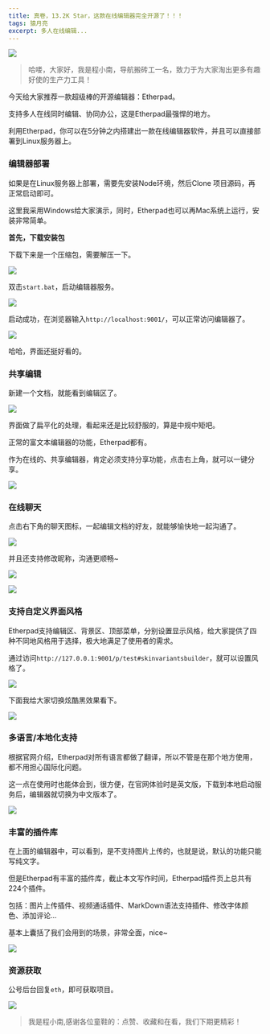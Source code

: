 ```yaml
---
title: 真卷，13.2K Star，这款在线编辑器完全开源了！！！
tags: 猿月亮
excerpt: 多人在线编辑...
---
```

![](https://navtool.gitee.io/blog/assets/imgs/20220829/image-20220829174023946.png)

>  哈喽，大家好，我是程小南，导航搬砖工一名，致力于为大家淘出更多有趣好使的生产力工具！

今天给大家推荐一款超级棒的开源编辑器：Etherpad。

支持多人在线同时编辑、协同办公，这是Etherpad最强悍的地方。

利用Etherpad，你可以在5分钟之内搭建出一款在线编辑器软件，并且可以直接部署到Linux服务器上。

### 编辑器部署

如果是在Linux服务器上部署，需要先安装Node环境，然后Clone 项目源码，再正常启动即可。

这里我采用Windows给大家演示，同时，Etherpad也可以再Mac系统上运行，安装非常简单。

**首先，下载安装包**

下载下来是一个压缩包，需要解压一下。

![](https://navtool.gitee.io/blog/assets/imgs/20220829/image-20220829163558218.png)

双击`start.bat`，启动编辑器服务。

![](https://navtool.gitee.io/blog/assets/imgs/20220829/image-20220829163653706.png)

启动成功，在浏览器输入`http://localhost:9001/`，可以正常访问编辑器了。

![](https://navtool.gitee.io/blog/assets/imgs/20220829/image-20220829163855320.png)

哈哈，界面还挺好看的。

### 共享编辑

新建一个文档，就能看到编辑区了。

![](https://navtool.gitee.io/blog/assets/imgs/20220829/image-20220829165041440.png)

界面做了扁平化的处理，看起来还是比较舒服的，算是中规中矩吧。

正常的富文本编辑器的功能，Etherpad都有。

作为在线的、共享编辑器，肯定必须支持分享功能，点击右上角，就可以一键分享。

![](https://navtool.gitee.io/blog/assets/imgs/20220829/image-20220829165323433.png)

### 在线聊天

点击右下角的聊天图标，一起编辑文档的好友，就能够愉快地一起沟通了。

![](https://navtool.gitee.io/blog/assets/imgs/20220829/image-20220829165706841.png)

并且还支持修改昵称，沟通更顺畅~

![](https://navtool.gitee.io/blog/assets/imgs/20220829/image-20220829170002335.png)

![](https://navtool.gitee.io/blog/assets/imgs/20220829/image-20220829170046022.png)

### 支持自定义界面风格

Etherpad支持编辑区、背景区、顶部菜单，分别设置显示风格，给大家提供了四种不同地风格用于选择，极大地满足了使用者的需求。

通过访问`http://127.0.0.1:9001/p/test#skinvariantsbuilder`，就可以设置风格了。

![](https://navtool.gitee.io/blog/assets/imgs/20220829/image-20220829170517260.png)

下面我给大家切换炫酷黑效果看下。

![](https://navtool.gitee.io/blog/assets/imgs/20220829/image-20220829170606720.png)

### 多语言/本地化支持

根据官网介绍，Etherpad对所有语言都做了翻译，所以不管是在那个地方使用，都不用担心国际化问题。

这一点在使用时也能体会到，很方便，在官网体验时是英文版，下载到本地启动服务后，编辑器就切换为中文版本了。

![](https://navtool.gitee.io/blog/assets/imgs/20220829/image-20220829171101779.png)

### 丰富的插件库

在上面的编辑器中，可以看到，是不支持图片上传的，也就是说，默认的功能只能写纯文字。

但是Etherpad有丰富的插件库，截止本文写作时间，Etherpad插件页上总共有224个插件。

包括：图片上传插件、视频通话插件、MarkDown语法支持插件、修改字体颜色、添加评论...

基本上囊括了我们会用到的场景，非常全面，nice~

![](https://navtool.gitee.io/blog/assets/imgs/20220829/image-20220829172334187.png)

### 资源获取

公号后台回复`eth`，即可获取项目。

![](https://navtool.gitee.io/blog/assets/imgs/erweima.jpg)

>  我是程小南,感谢各位童鞋的：点赞、收藏和在看，我们下期更精彩！













